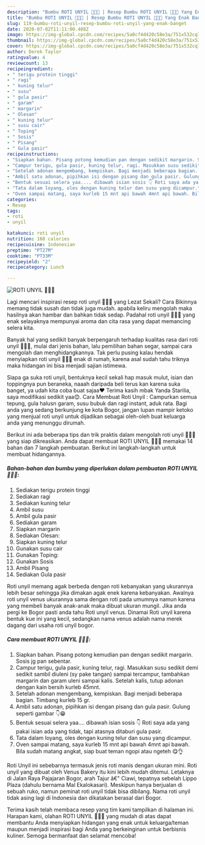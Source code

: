 ```yaml
---
description: "Bumbu ROTI UNYIL 🥖🌭🥐 | Resep Bumbu ROTI UNYIL 🥖🌭🥐 Yang Enak Banget"
title: "Bumbu ROTI UNYIL 🥖🌭🥐 | Resep Bumbu ROTI UNYIL 🥖🌭🥐 Yang Enak Banget"
slug: 119-bumbu-roti-unyil-resep-bumbu-roti-unyil-yang-enak-banget
date: 2020-07-02T11:11:00.408Z
image: https://img-global.cpcdn.com/recipes/5a0cf4d420c58e3a/751x532cq70/roti-unyil-🥖🌭🥐-foto-resep-utama.jpg
thumbnail: https://img-global.cpcdn.com/recipes/5a0cf4d420c58e3a/751x532cq70/roti-unyil-🥖🌭🥐-foto-resep-utama.jpg
cover: https://img-global.cpcdn.com/recipes/5a0cf4d420c58e3a/751x532cq70/roti-unyil-🥖🌭🥐-foto-resep-utama.jpg
author: Derek Taylor
ratingvalue: 4
reviewcount: 13
recipeingredient:
- " terigu protein tinggi"
- " ragi"
- " kuning telur"
- " susu"
- " gula pasir"
- " garam"
- " margarin"
- " Olesan"
- " kuning telur"
- " susu cair"
- " Toping"
- " Sosis"
- " Pisang"
- " Gula pasir"
recipeinstructions:
- "Siapkan bahan. Pisang potong kemudian pan dengan sedikit margarin. Sosis jg pan sebentar."
- "Campur terigu, gula pasir, kuning telur, ragi. Masukkan susu sedikit demi sedikit sambil diuleni (sy pake tangan) sampai tercampur, tambahkan margarin dan garam uleni sampai kalis. Setelah kalis, tutup adonan dengan kain bersih kurleb 45mnt."
- "Setelah adonan mengembang, kempiskan. Bagi menjadi beberapa bagian. Timbang kurleb 15 gr."
- "Ambil satu adonan, pipihkan isi dengan pisang dan gula pasir. Gulung seperti gambar 👇😁"
- "Bentuk sesuai selera yaa.... dibawah isian sosis 👇 Roti saya ada yang pakai isian ada yang tidak, tapi atasnya ditaburi gula pasir."
- "Tata dalam loyang, oles dengan kuning telur dan susu yang dicampur."
- "Oven sampai matang, saya kurleb 15 mnt api bawah 4mnt api bawah. Bila sudah matang angkat, siap buat teman ngopi atau ngeteh 😋👌"
categories:
- Resep
tags:
- roti
- unyil

katakunci: roti unyil 
nutrition: 168 calories
recipecuisine: Indonesian
preptime: "PT27M"
cooktime: "PT33M"
recipeyield: "2"
recipecategory: Lunch

---
```



![ROTI UNYIL 🥖🌭🥐](https://img-global.cpcdn.com/recipes/5a0cf4d420c58e3a/751x532cq70/roti-unyil-🥖🌭🥐-foto-resep-utama.jpg)

Lagi mencari inspirasi resep roti unyil 🥖🌭🥐 yang Lezat Sekali? Cara Bikinnya memang tidak susah dan tidak juga mudah. apabila keliru mengolah maka hasilnya akan hambar dan bahkan tidak sedap. Padahal roti unyil 🥖🌭🥐 yang enak selayaknya mempunyai aroma dan cita rasa yang dapat memancing selera kita.

Banyak hal yang sedikit banyak berpengaruh terhadap kualitas rasa dari roti unyil 🥖🌭🥐, mulai dari jenis bahan, lalu pemilihan bahan segar, sampai cara mengolah dan menghidangkannya. Tak perlu pusing kalau hendak menyiapkan roti unyil 🥖🌭🥐 enak di rumah, karena asal sudah tahu triknya maka hidangan ini bisa menjadi sajian istimewa.

Siapa ga suka roti unyil, bentuknya kecil sekali hap masuk mulut, isian dan toppingnya pun beraneka, naaah daripada beli terus kan karena suka banget, ya udah kita coba buat sajaa❤️ Terima kasih mbak Yanda Starilia, saya modifikasi sedikit yaa😊. Cara Membuat Roti Unyil : Campurkan semua tepung, gula halusn garam, susu bubuk dan ragi instant, aduk rata. Bagi anda yang sedang berkunjung ke kota Bogor, jangan lupan mampir ketoko yang menjual roti unyil untuk dijadikan sebagai oleh-oleh buat keluarga anda yang menunggu dirumah.


Berikut ini ada beberapa tips dan trik praktis dalam mengolah roti unyil 🥖🌭🥐 yang siap dikreasikan. Anda dapat membuat ROTI UNYIL 🥖🌭🥐 memakai 14 bahan dan 7 langkah pembuatan. Berikut ini langkah-langkah untuk membuat hidangannya.

<!--inarticleads1-->

##### Bahan-bahan dan bumbu yang diperlukan dalam pembuatan ROTI UNYIL 🥖🌭🥐:

1. Sediakan  terigu protein tinggi
1. Sediakan  ragi
1. Sediakan  kuning telur
1. Ambil  susu
1. Ambil  gula pasir
1. Sediakan  garam
1. Siapkan  margarin
1. Sediakan  Olesan:
1. Siapkan  kuning telur
1. Gunakan  susu cair
1. Gunakan  Toping:
1. Gunakan  Sosis
1. Ambil  Pisang
1. Sediakan  Gula pasir


Roti unyil memang agak berbeda dengan roti kebanyakan yang ukurannya lebih besar sehingga jika dimakan agak enek karena kebanyakan. Awalnya roti unyil venus ukurannya sama dengan roti pada umumnya namun karena yang membeli banyak anak-anak maka dibuat ukuran mungil. Jika anda pergi ke Bogor pasti anda tahu Roti unyil venus. Dinamai Roti unyil karena bentuk kue ini yang kecil, sedangkan nama venus adalah nama merek dagang dari usaha roti unyil bogor. 

<!--inarticleads2-->

##### Cara membuat ROTI UNYIL 🥖🌭🥐:

1. Siapkan bahan. Pisang potong kemudian pan dengan sedikit margarin. Sosis jg pan sebentar.
1. Campur terigu, gula pasir, kuning telur, ragi. Masukkan susu sedikit demi sedikit sambil diuleni (sy pake tangan) sampai tercampur, tambahkan margarin dan garam uleni sampai kalis. Setelah kalis, tutup adonan dengan kain bersih kurleb 45mnt.
1. Setelah adonan mengembang, kempiskan. Bagi menjadi beberapa bagian. Timbang kurleb 15 gr.
1. Ambil satu adonan, pipihkan isi dengan pisang dan gula pasir. Gulung seperti gambar 👇😁
1. Bentuk sesuai selera yaa.... dibawah isian sosis 👇 Roti saya ada yang pakai isian ada yang tidak, tapi atasnya ditaburi gula pasir.
1. Tata dalam loyang, oles dengan kuning telur dan susu yang dicampur.
1. Oven sampai matang, saya kurleb 15 mnt api bawah 4mnt api bawah. Bila sudah matang angkat, siap buat teman ngopi atau ngeteh 😋👌


Roti Unyil ini sebebarnya termasuk jenis roti manis dengan ukuran mini. Roti unyil yang dibuat oleh Venus Bakery itu kini lebih mudah ditemui. Letaknya di Jalan Raya Pajajaran Bogor, arah Tajur â€&#34; Ciawi, tepatnya sebelah Lippo Plaza (dahulu bernama Mal Ekalokasari). Meskipun hanya berjualan di sebuah ruko, namun peminat roti unyil tidak bisa dibilang. Nama roti unyil tidak asing lagi di Indonesia dan dikatakan berasal dari Bogor. 

Terima kasih telah membaca resep yang tim kami tampilkan di halaman ini. Harapan kami, olahan ROTI UNYIL 🥖🌭🥐 yang mudah di atas dapat membantu Anda menyiapkan hidangan yang enak untuk keluarga/teman maupun menjadi inspirasi bagi Anda yang berkeinginan untuk berbisnis kuliner. Semoga bermanfaat dan selamat mencoba!
